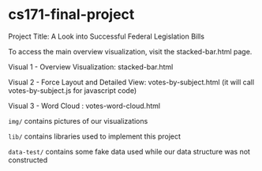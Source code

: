 cs171-final-project
===================

Project Title: A Look into Successful Federal Legislation Bills


To access the main overview visualization, visit the stacked-bar.html page.

Visual 1 - Overview Visualization: stacked-bar.html

Visual 2 - Force Layout and Detailed View: votes-by-subject.html (it will call votes-by-subject.js for javascript code)

Visual 3 - Word Cloud : votes-word-cloud.html

`img/` contains pictures of our visualizations

`lib/` contains libraries used to implement this project

`data-test/` contains some fake data used while our data structure was not constructed

